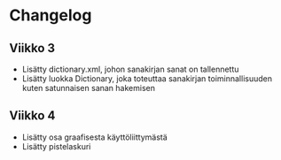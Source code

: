 # Changelog

## Viikko 3
- Lisätty dictionary.xml, johon sanakirjan sanat on tallennettu
- Lisätty luokka Dictionary, joka toteuttaa sanakirjan toiminnallisuuden kuten satunnaisen sanan hakemisen

## Viikko 4

- Lisätty osa graafisesta käyttöliittymästä
- Lisätty pistelaskuri
